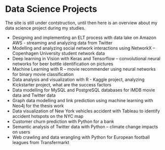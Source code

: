 # Data Science Projects

The site is still under contstruction, until then here is an overview about my data science project during my studies. 

- Designing and implementing an ELT process with data lake on Amazon AWS - streaming and analyzing data from Twitter
- Modelling and analyzing social network interactions using NetworkX – Copenhagen University student network data
- Deep learning in Vision with Keras and Tensorflow – convolutional neural networks for beer bottle identification on pictures
- Machine Learning with R – movie recommender using neural networks for binary movie classification 
- Data analysis and visualization with R - Kaggle project, analyzing Kickstarter project, what are the success factors
- Data modelling for MySQL and PostgreSQL databases for IMDB movie data and Twitter data 
- Graph data modelling and link prediction using machine learning with Neo4j for the thesis work 
- Data visualization of New York vehicles accident with Tableau to identify accident hotspots on the NYC map
- Customer churn prediction with Python for a bank
- Semantic analysis of Twitter data with Python – climate change impacts on users
- Web crawling and data wrangling with Python for European football leagues from Transfermarkt
